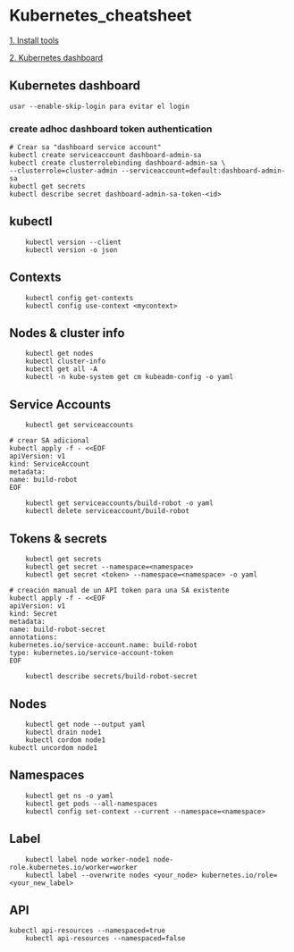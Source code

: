 # Kubernetes_cheatsheet

[1. Install tools](https://kubernetes.io/es/docs/tasks/tools/)

[2. Kubernetes dashboard](https://kubernetes.io/docs/tasks/access-application-cluster/web-ui-dashboard/)

## Kubernetes dashboard

    usar --enable-skip-login para evitar el login  

### create adhoc dashboard token authentication

    # Crear sa "dashboard service account"
    kubectl create serviceaccount dashboard-admin-sa
    kubectl create clusterrolebinding dashboard-admin-sa \ 
    --clusterrole=cluster-admin --serviceaccount=default:dashboard-admin-sa
    kubectl get secrets
    kubectl describe secret dashboard-admin-sa-token-<id>

## kubectl

    	kubectl version --client
    	kubectl version -o json

## Contexts

    	kubectl config get-contexts
    	kubectl config use-context <mycontext>

## Nodes & cluster info

    	kubectl get nodes
    	kubectl cluster-info
    	kubectl get all -A
    	kubectl -n kube-system get cm kubeadm-config -o yaml

## Service Accounts

    	kubectl get serviceaccounts

    # crear SA adicional
    kubectl apply -f - <<EOF
    apiVersion: v1
    kind: ServiceAccount
    metadata:
    name: build-robot
    EOF

    	kubectl get serviceaccounts/build-robot -o yaml
    	kubectl delete serviceaccount/build-robot

## Tokens & secrets

    	kubectl get secrets
    	kubectl get secret --namespace=<namespace>
    	kubectl get secret <token> --namespace=<namespace> -o yaml

    # creación manual de un API token para una SA existente
    kubectl apply -f - <<EOF
    apiVersion: v1
    kind: Secret
    metadata:
    name: build-robot-secret
    annotations:
    kubernetes.io/service-account.name: build-robot
    type: kubernetes.io/service-account-token
    EOF

    	kubectl describe secrets/build-robot-secret

## Nodes

    	kubectl get node --output yaml
    	kubectl drain node1
    	kubectl cordom node1
 	kubectl uncordom node1
    
## Namespaces
	
    	kubectl get ns -o yaml
    	kubectl get pods --all-namespaces
    	kubectl config set-context --current --namespace=<namespace>

## Label

    	kubectl label node worker-node1 node-role.kubernetes.io/worker=worker
    	kubectl label --overwrite nodes <your_node> kubernetes.io/role=<your_new_label>

## API
 
	kubectl api-resources --namespaced=true
    	kubectl api-resources --namespaced=false	
